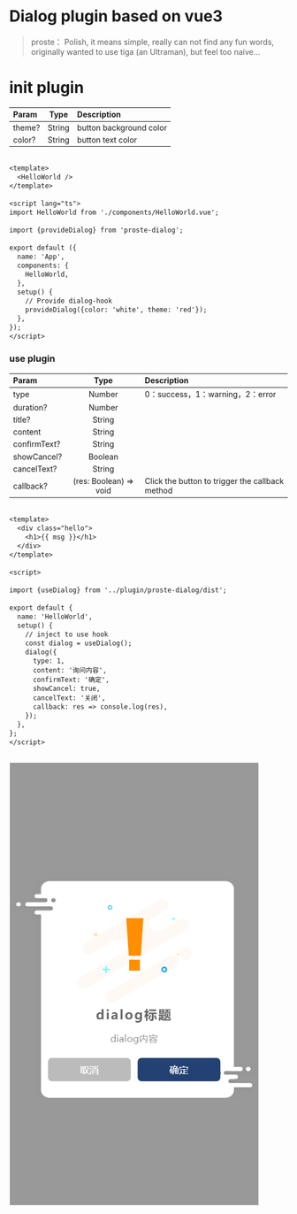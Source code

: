 # Dialog plugin based on vue3

>  proste： Polish, it means simple, really can not find any fun words, originally wanted to use tiga (an Ultraman), but feel too naive...

# init plugin

| Param |  Type     | Description       |
| :---- | :----:    | :---------------  |
| theme?  | String   | button background color |
| color?   | String    | button text color    |


``` vue

<template>
  <HelloWorld />
</template>

<script lang="ts">
import HelloWorld from './components/HelloWorld.vue';

import {provideDialog} from 'proste-dialog';

export default ({
  name: 'App',
  components: {
    HelloWorld,
  },
  setup() {
    // Provide dialog-hook
    provideDialog({color: 'white', theme: 'red'});
  },
});
</script>

```

### use plugin

| Param |  Type     | Description       |
| :---- | :----:    | :---------------  |
| type   | Number    | 0：success，1：warning，2：error    |
| duration?  | Number   |             |
| title? | String |  |
| content | String |  |
| confirmText? | String |  |
| showCancel? | Boolean |  |
| cancelText? | String |  |
| callback? | (res: Boolean) => void | Click the button to trigger the callback method |

``` vue

<template>
  <div class="hello">
    <h1>{{ msg }}</h1>
  </div>
</template>

<script>

import {useDialog} from '../plugin/proste-dialog/dist';

export default {
  name: 'HelloWorld',
  setup() {
    // inject to use hook
    const dialog = useDialog();
    dialog({
      type: 1,
      content: '询问内容',
      confirmText: '确定',
      showCancel: true,
      cancelText: '关闭',
      callback: res => console.log(res),
    });
  },
};
</script>


```

![avatar](../preview/dialog.png)